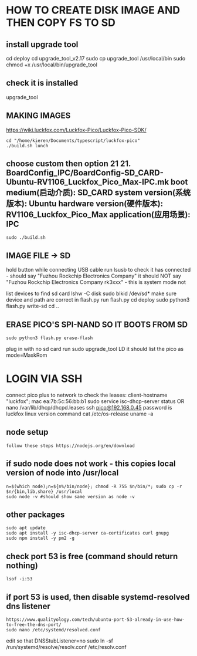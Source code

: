 # HOW TO CREATE DISK IMAGE AND THEN COPY FS TO SD

## install upgrade tool
cd deploy
cd upgrade_tool_v2.17
sudo cp upgrade_tool /usr/local/bin
sudo chmod +x /usr/local/bin/upgrade_tool

## check it is installed
upgrade_tool

## MAKING IMAGES
https://wiki.luckfox.com/Luckfox-Pico/Luckfox-Pico-SDK/

    cd "/home/kieren/Documents/typescript/luckfox-pico"
    ./build.sh lunch


choose custom
then option 21
21. BoardConfig_IPC/BoardConfig-SD_CARD-Ubuntu-RV1106_Luckfox_Pico_Max-IPC.mk
                             boot medium(启动介质): SD_CARD
                          system version(系统版本): Ubuntu
                        hardware version(硬件版本): RV1106_Luckfox_Pico_Max
                             application(应用场景): IPC
----------------------------------------------------------------

    sudo ./build.sh

## IMAGE FILE -> SD
hold button while connecting USB cable
run lsusb to check it has connected - should say "Fuzhou Rockchip Electronics Company"
it should NOT say "Fuzhou Rockchip Electronics Company rk3xxx" - this is system mode not 

list devices to find sd card
    lshw -C disk
    sudo blkid /dev/sd*
make sure device and path are correct in flash.py
run flash.py
    cd deploy
    sudo python3 flash.py write-sd
    cd ..

## ERASE PICO'S SPI-NAND SO IT BOOTS FROM SD
    sudo python3 flash.py erase-flash
plug in with no sd card
run sudo upgrade_tool LD
it should list the pico as mode=MaskRom

# LOGIN VIA SSH
connect pico plus to network
to check the leases:
client-hostname "luckfox";
mac ea:7b:5c:56:bb:b1
    sudo service isc-dhcp-server status 
OR
    nano /var/lib/dhcp/dhcpd.leases
    ssh pico@192.168.0.45
password is luckfox
linux version command
    cat /etc/os-release
    uname -a

## node setup

    follow these steps https://nodejs.org/en/download

## if sudo node does not work - this copies local version of node into /usr/local

    n=$(which node);n=${n%/bin/node}; chmod -R 755 $n/bin/*; sudo cp -r $n/{bin,lib,share} /usr/local
    sudo node -v #should show same version as node -v

## other packages

    sudo apt update
    sudo apt install -y isc-dhcp-server ca-certificates curl gnupg
    sudo npm install -y pm2 -g

## check port 53 is free (command should return nothing)

    lsof -i:53

## if port 53 is used, then disable systemd-resolved dns listener

    https://www.qualityology.com/tech/ubuntu-port-53-already-in-use-how-to-free-the-dns-port/
    sudo nano /etc/systemd/resolved.conf
edit so that DNSStubListener=no 
    sudo ln -sf /run/systemd/resolve/resolv.conf /etc/resolv.conf
